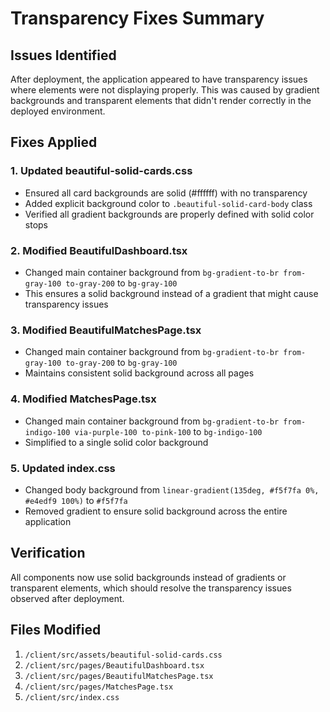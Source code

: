 # Transparency Fixes Summary

## Issues Identified
After deployment, the application appeared to have transparency issues where elements were not displaying properly. This was caused by gradient backgrounds and transparent elements that didn't render correctly in the deployed environment.

## Fixes Applied

### 1. Updated beautiful-solid-cards.css
- Ensured all card backgrounds are solid (#ffffff) with no transparency
- Added explicit background color to `.beautiful-solid-card-body` class
- Verified all gradient backgrounds are properly defined with solid color stops

### 2. Modified BeautifulDashboard.tsx
- Changed main container background from `bg-gradient-to-br from-gray-100 to-gray-200` to `bg-gray-100`
- This ensures a solid background instead of a gradient that might cause transparency issues

### 3. Modified BeautifulMatchesPage.tsx
- Changed main container background from `bg-gradient-to-br from-gray-100 to-gray-200` to `bg-gray-100`
- Maintains consistent solid background across all pages

### 4. Modified MatchesPage.tsx
- Changed main container background from `bg-gradient-to-br from-indigo-100 via-purple-100 to-pink-100` to `bg-indigo-100`
- Simplified to a single solid color background

### 5. Updated index.css
- Changed body background from `linear-gradient(135deg, #f5f7fa 0%, #e4edf9 100%)` to `#f5f7fa`
- Removed gradient to ensure solid background across the entire application

## Verification
All components now use solid backgrounds instead of gradients or transparent elements, which should resolve the transparency issues observed after deployment.

## Files Modified
1. `/client/src/assets/beautiful-solid-cards.css`
2. `/client/src/pages/BeautifulDashboard.tsx`
3. `/client/src/pages/BeautifulMatchesPage.tsx`
4. `/client/src/pages/MatchesPage.tsx`
5. `/client/src/index.css`